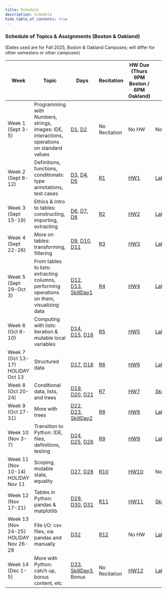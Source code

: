 ```yaml
---
title: Schedule
description: Schedule
hide_table_of_contents: true
---
```


### Schedule of Topics & Assignments (Boston & Oakland)

(Dates used are for Fall 2025, Boston & Oakland Campuses; will differ for other semesters or other campuses)

| Week | Topic | Days | Recitation | HW Due (Thurs 9PM Boston / 6PM Oakland) | Lab |
| -- | -- | -- | -- | -- | -- |
| Week 1 (Sept 3-5) | Programming with Numbers, strings, images: IDE, interactions, operations on standard values | [D1](/days/1), [D2](/days/2) | No Recitation | No HW | No Lab |
| Week 2 (Sept 8-12) | Definitions, functions, conditionals: type annotations, test cases | [D3](/days/3), [D4](/days/4), [D5](/days/5) | [R1](/recitation/1) | [HW1](/homework/1) | [Lab1](/lab/1) |
| Week 3 (Sept 15-19) | Ethics & Intro to tables: constructing, importing, extracting | [D6](/days/6), [D7](/days/7), [D8](/days/8) | [R2](/recitation/2) | [HW2](/homework/2) | [Lab2](/lab/2) |
| Week 4 (Sept 22-26) | More on tables: transforming, filtering | [D9](/days/9), [D10](/days/10), [D11](/days/11) | [R3](/recitation/3) | [HW3](/homework/3) | [Lab3](/lab/3) |
| Week 5 (Sept 29-Oct 3) | From tables to lists: extracting columns, performing operations on them, visualizing data | [D12](/days/12), [D13](/days/13), [SkillDay1](</skills/#(day1)>) | [R4](/recitation/4) | [HW4](/homework/4) | [Lab4](/lab/4) |
| Week 6 (Oct 6-10) | Computing with lists: iteration & mutable local variables | [D14](/days/14), [D15](/days/15), [D16](/days/16) | [R5](/recitation/5) | [HW5](/homework/5) | [Lab5](/lab/5) |
| Week 7 (Oct 13-17) HOLIDAY Oct 13 | Structured data | [D17](/days/17), [D18](/days/18) | [R6](/recitation/6) | [HW6](/homework/6) | [Lab6](/lab/6) |
| Week 8 (Oct 20-24) | Conditional data, lists, and trees | [D19](/days/19), [D20](/days/20), [D21](/days/21) | [R7](/recitation/7) | [HW7](/homework/7) | [SkillBundle1](</skills#(bundle1)>) |
| Week 9 (Oct 27-31) | More with trees | [D22](/days/22), [D23](/days/23), [SkillDay2](</skills/#(day2)>) | [R8](/recitation/8) | [HW8](/homework/8) | [Lab7](/lab/7) |
| Week 10 (Nov 3-7) | Transition to Python: IDE, files, definitions, testing | [D24](/days/24), [D25](/days/25), [D26](/days/26) | [R9](/recitation/9) | [HW9](/homework/9) | [Lab8](/lab/8) |
| Week 11 (Nov 10-14) HOLIDAY Nov 11 | Scoping, mutable state, equality | [D27](/days/27), [D28](/days/28) | [R10](/recitation/10) | [HW10](/homework/10) | No Lab |
| Week 12 (Nov 17-21) | Tables in Python: pandas & matplotlib | [D29](/days/29), [D30](/days/30), [D31](/days/31) | [R11](/recitation/11) | [HW11](/homework/11) | [SkillBundle2](</skills#(bundle2)>) |
| Week 13 (Nov 24-25) HOLIDAY Nov 26-28 | File I/O: csv files, via pandas and manually | [D32](/days/32) | [R12](/recitation/12) | No HW | [Lab9](/lab/9) |
| Week 14 (Dec 1-5) | More with Python: catch up, bonus content, etc | [D33](/days/33), [SkillDay3](</skills/#(day3)>), Bonus | No Recitation | [HW12](/homework/12) | [Lab10](/lab/10) |
